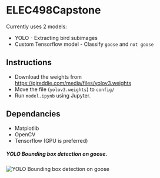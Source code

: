 # ELEC498Capstone
Currently uses 2 models:
  - YOLO - Extracting bird subimages
  - Custom Tensorflow model - Classify `goose` and `not goose`
## Instructions
  - Download the weights from https://pjreddie.com/media/files/yolov3.weights
  - Move the file (`yolov3.weights`) to `config/`
  - Run `model.ipynb` using Jupyter.
## Dependancies
  - Matplotlib
  - OpenCV
  - Tensorflow (GPU is preferred)
##### YOLO Bounding box detection on goose.
![YOLO Bounding box detection on goose](https://i.imgur.com/4f4BXGA.jpg)